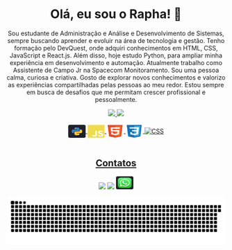 <div align="center">
  <h1>Olá, eu sou o Rapha! 🖖</h1>

  <p>Sou estudante de Administração e Análise e Desenvolvimento de Sistemas, sempre buscando aprender e evoluir na área de       tecnologia e gestão.
  Tenho formação pelo DevQuest, onde adquiri conhecimentos em HTML, CSS, JavaScript e React.js. Além disso, hoje estudo          Python, para ampliar minha experiência em desenvolvimento e automação. Atualmente trabalho como Assistente de Campo Jr na      Spacecom Monitoramento.
  Sou uma pessoa calma, curiosa e criativa. Gosto de explorar novos conhecimentos e valorizo as experiências compartilhadas      pelas pessoas ao meu redor. Estou sempre em busca de desafios que me permitam crescer profissional e pessoalmente.
  </p>
</div>

<div align="center">
  <a href="https://github.com/KlausMachado">
  <img height="180em" src="https://github-readme-stats.vercel.app/api?username=KlausMachado&show_icons=true&theme=tokyonight&include_all_commits=true&count_private=true"/>
  <img height="180em" src="https://github-readme-stats.vercel.app/api/top-langs/?username=KlausMachado&layout=compact&langs_count=6&theme=tokyonight"/>
</div>
<div align="center" style="display: inline_block"><br>
  <img align="center" alt="Python" height="30" width="40" src="https://github.com/gui-bus/TechIcons/blob/main/Dark/Python.svg">
  <img align="center" alt="Js" height="30" width="40" src="https://raw.githubusercontent.com/devicons/devicon/master/icons/javascript/javascript-plain.svg">
  <img align="center" alt="HTML" height="30" width="40" src="https://raw.githubusercontent.com/devicons/devicon/master/icons/html5/html5-original.svg">
  <img align="center" alt="CSS" height="30" width="40" src="https://raw.githubusercontent.com/devicons/devicon/master/icons/css3/css3-original.svg">
   <img align="center" alt="CSS" height="30" width="40" 
        src="https://cdn.jsdelivr.net/gh/devicons/devicon/icons/react/react-original.svg" />
</div>
 
 <br>
 
  <div align="center"> 
    <h2>Contatos</h2>  
  </div>
 
<div align="center"> 
  <a href="https://mailto:klausmachado1@gmail.com" target="_blank"><img src="https://img.shields.io/badge/-Gmail-%23333?style=for-the-badge&logo=gmail&logoColor=white" target="_blank"></a>
  <a href="https://www.linkedin.com/in/raphael-machado-de-farias-149964207/" target="_blank"><img src="https://img.shields.io/badge/-LinkedIn-%230077B5?style=for-the-badge&logo=linkedin&logoColor=white" target="_blank"></a>
  <a href="https://wa.me/qr/AIKP6LV7RS55L1" target="_blank"><img height="30" width="40" src="https://github.com/gui-bus/TechIcons/blob/main/Dark/Whatsapp.svg" target="_blank"></a>
  
 
  ![snake gif](https://github.com/KlausMachado/KlausMachado/blob/output/github-snake-dark.svg)
</div>

